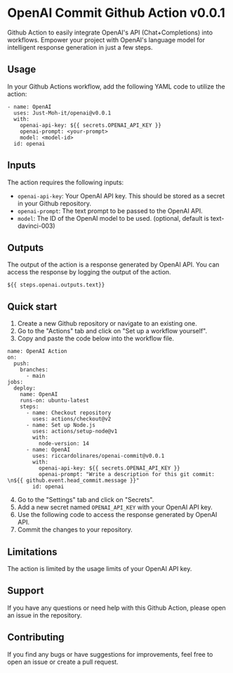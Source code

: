 # OpenAI Commit Github Action v0.0.1

Github Action to easily integrate OpenAI's API (Chat+Completions) into workflows. Empower your project with OpenAI's language model for intelligent response generation in just a few steps.

## Usage

In your Github Actions workflow, add the following YAML code to utilize the action:

```
- name: OpenAI
  uses: Just-Moh-it/openai@v0.0.1
  with:
    openai-api-key: ${{ secrets.OPENAI_API_KEY }}
    openai-prompt: <your-prompt>
    model: <model-id>
  id: openai
```

## Inputs

The action requires the following inputs:

- `openai-api-key`: Your OpenAI API key. This should be stored as a secret in your Github repository.
- `openai-prompt`: The text prompt to be passed to the OpenAI API.
- `model`: The ID of the OpenAI model to be used. (optional, default is text-davinci-003)

## Outputs

The output of the action is a response generated by OpenAI API. You can access the response by logging the output of the action.

```
${{ steps.openai.outputs.text}}
```

## Quick start

1. Create a new Github repository or navigate to an existing one.
2. Go to the "Actions" tab and click on "Set up a workflow yourself".
3. Copy and paste the code below into the workflow file.

```
name: OpenAI Action
on:
  push:
    branches:
      - main
jobs:
  deploy:
    name: OpenAI
    runs-on: ubuntu-latest
    steps:
      - name: Checkout repository
        uses: actions/checkout@v2
      - name: Set up Node.js
        uses: actions/setup-node@v1
        with:
          node-version: 14
      - name: OpenAI
        uses: riccardolinares/openai-commit@v0.0.1
        with:
          openai-api-key: ${{ secrets.OPENAI_API_KEY }}
          openai-prompt: "Write a description for this git commit: \n${{ github.event.head_commit.message }}"
        id: openai
```

4. Go to the "Settings" tab and click on "Secrets".
5. Add a new secret named `OPENAI_API_KEY` with your OpenAI API key.
6. Use the following code to access the response generated by OpenAI API.
7. Commit the changes to your repository.

## Limitations

The action is limited by the usage limits of your OpenAI API key.

## Support

If you have any questions or need help with this Github Action, please open an issue in the repository.

## Contributing

If you find any bugs or have suggestions for improvements, feel free to open an issue or create a pull request.
